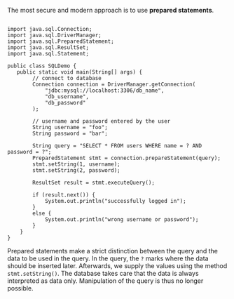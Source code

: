 The most secure and modern approach is to use **prepared statements**.

<pre class="language-java line-numbers" data-line="21-23"><code>
import java.sql.Connection;
import java.sql.DriverManager;
import java.sql.PreparedStatement;
import java.sql.ResultSet;
import java.sql.Statement;

public class SQLDemo {
   public static void main(String[] args) {
        // connect to database
        Connection connection = DriverManager.getConnection(
            "jdbc:mysql://localhost:3306/db_name",
            "db_username", 
            "db_password"
        );

        // username and password entered by the user
        String username = "foo";
        String password = "bar";

        String query = "SELECT * FROM users WHERE name = ? AND password = ?";
        PreparedStatement stmt = connection.prepareStatement(query);
        stmt.setString(1, username);
        stmt.setString(2, password);

        ResultSet result = stmt.executeQuery();

        if (result.next()) {
            System.out.println("successfully logged in");
        }
        else {
            System.out.println("wrong username or password");
        }
    }
}
</code></pre>

Prepared statements make a strict distinction between the query and the data to be used in the query. In the query, the `?` marks where the data should be inserted later. Afterwards, we supply the values using the method  `stmt.setString()`. The database takes care that the data is always interpreted as data only. Manipulation of the query is thus no longer possible.
